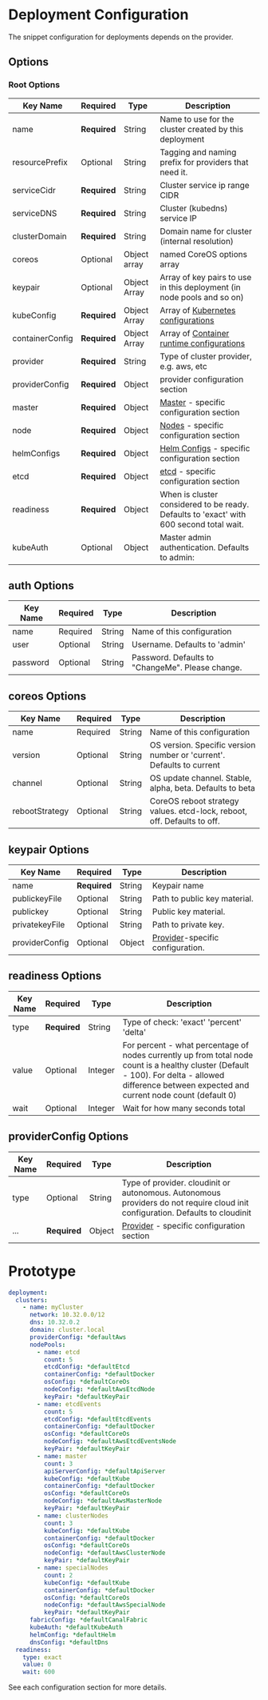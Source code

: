 # Deployment Configuration

The snippet configuration for deployments depends on the provider.

## Options

### Root Options

| Key Name        | Required | Type | Description|
| --------------- | ------------ | --- | --- |
| name            | __Required__ | String | Name to use for the cluster created by this deployment |
| resourcePrefix  | Optional     | String | Tagging and naming prefix for providers that need it. |
| serviceCidr     | __Required__ | String | Cluster service ip range CIDR |
| serviceDNS      | __Required__ | String | Cluster (kubedns) service IP |
| clusterDomain   | __Required__ | String | Domain name for cluster (internal resolution) |
| coreos          | Optional     | Object array | named CoreOS options array|
| keypair         | Optional     | Object Array | Array of key pairs to use in this deployment (in node pools and so on) |
| kubeConfig      | __Required__ | Object Array | Array of [Kubernetes configurations](kubernetes.md) |
| containerConfig | __Required__ | Object Array | Array of [Container runtime configurations](container.md) |
| provider        | __Required__ | String | Type of cluster provider, e.g. aws, etc |
| providerConfig  | __Required__ | Object | provider configuration section |
| master          | __Required__ | Object | [Master](master.md) - specific configuration section |
| node            | __Required__ | Object | [Nodes](nodes.md) - specific configuration section |
| helmConfigs     | __Required__ | Object | [Helm Configs](helmconfigs.md) - specific configuration section |
| etcd            | __Required__ | Object | [etcd](nodes.md) - specific configuration section |
| readiness       | __Required__ | Object | When is cluster considered to be ready. Defaults to 'exact' with 600 second total wait. |
| kubeAuth        | Optional     | Object | Master admin authentication. Defaults to admin:<random character string> |


## auth Options

| Key Name | Required | Type    | Description|
| -------- | -------- | -----   | ----------- |
| name     | Required | String  | Name of this configuration                                          |
| user     | Optional | String  | Username. Defaults to 'admin'                                       |
| password | Optional | String  | Password. Defaults to "ChangeMe". Please change.                    |

## coreos Options

| Key Name       | Required | Type   | Description|
| -------------- | -------- | ------ | --- |
| name           | Required | String | Name of this configuration|
| version        | Optional | String | OS version. Specific version number or 'current'. Defaults to current |
| channel        | Optional | String | OS update channel. Stable, alpha, beta. Defaults to beta |
| rebootStrategy | Optional | String | CoreOS reboot strategy values. etcd-lock, reboot, off. Defaults to off. |

## keypair Options

| Key Name | Required | Type | Description|
| --- | --- | --- | --- |
| name | __Required__ | String | Keypair name |
| publickeyFile | Optional | String | Path to public key material. |
| publickey | Optional | String | Public key material. |
| privatekeyFile | Optional | String | Path to private key. |
| providerConfig | Optional | Object | [Provider](keypair/README.md)-specific configuration. |

## readiness Options

| Key Name | Required | Type | Description|
| --- | --- | --- | --- |
| type | __Required__ | String | Type of check: 'exact' 'percent' 'delta' |
| value | Optional | Integer | For percent - what percentage of nodes currently up from total node count is a healthy cluster (Default - 100). For delta - allowed difference between expected and current node count (default 0) |
| wait | Optional | Integer | Wait for how many seconds total |

## providerConfig Options

| Key Name | Required | Type | Description|
| --- | --- | --- | --- |
| type | Optional | String | Type of provider. cloudinit or autonomous. Autonomous providers do not require cloud init configuration. Defaults to cloudinit |
| ... | __Required__ | Object | [Provider](deployments/README.md) - specific configuration section |

# Prototype

```yaml
deployment:
  clusters:
    - name: myCluster
      network: 10.32.0.0/12
      dns: 10.32.0.2
      domain: cluster.local
      providerConfig: *defaultAws
      nodePools:
        - name: etcd
          count: 5
          etcdConfig: *defaultEtcd
          containerConfig: *defaultDocker
          osConfig: *defaultCoreOs
          nodeConfig: *defaultAwsEtcdNode
          keyPair: *defaultKeyPair
        - name: etcdEvents
          count: 5
          etcdConfig: *defaultEtcdEvents
          containerConfig: *defaultDocker
          osConfig: *defaultCoreOs
          nodeConfig: *defaultAwsEtcdEventsNode
          keyPair: *defaultKeyPair
        - name: master
          count: 3
          apiServerConfig: *defaultApiServer
          kubeConfig: *defaultKube
          containerConfig: *defaultDocker
          osConfig: *defaultCoreOs
          nodeConfig: *defaultAwsMasterNode
          keyPair: *defaultKeyPair
        - name: clusterNodes
          count: 3
          kubeConfig: *defaultKube
          containerConfig: *defaultDocker
          osConfig: *defaultCoreOs
          nodeConfig: *defaultAwsClusterNode
          keyPair: *defaultKeyPair
        - name: specialNodes
          count: 2
          kubeConfig: *defaultKube
          containerConfig: *defaultDocker
          osConfig: *defaultCoreOs
          nodeConfig: *defaultAwsSpecialNode
          keyPair: *defaultKeyPair
      fabricConfig: *defaultCanalFabric
      kubeAuth: *defaultKubeAuth
      helmConfig: *defaultHelm
      dnsConfig: *defaultDns
  readiness:
    type: exact
    value: 0
    wait: 600
```

See each configuration section for more details.
